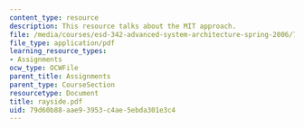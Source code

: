 ```yaml
---
content_type: resource
description: This resource talks about the MIT approach.
file: /media/courses/esd-342-advanced-system-architecture-spring-2006/79d60b88aae93953c4ae5ebda301e3c4_rayside.pdf
file_type: application/pdf
learning_resource_types:
- Assignments
ocw_type: OCWFile
parent_title: Assignments
parent_type: CourseSection
resourcetype: Document
title: rayside.pdf
uid: 79d60b88-aae9-3953-c4ae-5ebda301e3c4
---
```

